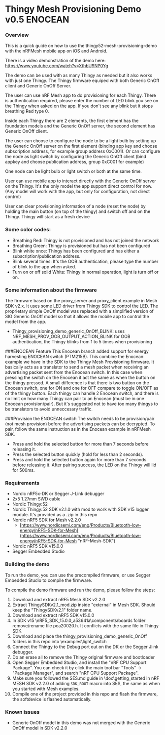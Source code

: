 # Thingy Mesh Provisioning Demo v0.5 ENOCEAN
### Overview
This is a quick guide on how to use the thingy52-mesh-provisioning-demo with the nRFMesh mobile app on iOS and Android.

There is a video demonstration of the demo here: https://www.youtube.com/watch?v=XthbU9NP0Yg

The demo can be used with as many Thingy as needed but it also works with just one Thingy. The Thingy firmware equiped with both Generic OnOff client and Generic OnOff Server.

The user can use nRF Mesh app to do provisioning for each Thingy. There is authentication required, please enter the number of LED blink you see on the Thingy when asked on the app. If you don't see any blink but it stops breathing Red type 0.

Inside each Thingy there are 2 elements, the first element has the foundation models and the Generic OnOff server, the second element has Generic OnOff client.

The user can choose to configure the node to be a light bulb by setting up the Generic OnOff server on the first element (binding app key and choose subscription address, for example group address 0xC001). Or can configure the node as light switch by configuring the Generic OnOff client (bind appkey and choose publication address, group 0xC001 for example)

One node can be light bulb or light switch or both at the same time. 

User can use mobile app to interact directly with the Generic OnOff server on the Thingy. It's the only model the app support direct control for now. 
(Any model will work with the app, but only for configuration, not direct control)

User can clear provisioning information of a node (reset the node) by holding the main button (on top of the thingy) and switch off and on the Thingy. Thingy will start as a fresh device

### Some color codes: 

- Breathing Red: Thingy is not provisioned and has not joined the network
- Breathing Green: Thingy is provisioned but has not been configured
- Blink white once: Thingy has been configured and has either a subscription/publication address. 
- Blink several times: It's the OOB authentication, please type the number of blink to the app when asked. 
- Turn on or off solid White: Thingy in normal operation, light is turn off or on. 

### Some information about the firmware
The firmware based on the proxy_server and proxy_client example in Mesh SDK v2.x. It uses some LED driver from Thingy SDK to control the LED.
The proprietary simple OnOff model was replaced with a simplified version of SIG Generic OnOff model so that it allows the mobile app to control the model from the app. 

- Thingy_provisioning_demo_generic_OnOff_BLINK: uses NRF_MESH_PROV_OOB_OUTPUT_ACTION_BLINK for OOB authentication, the Thingy blinks from 1 to 5 times when provisioning 

###ENOCEAN Feature
This Enocean branch added support for energy harvesting ENOCEAN switch (PTM215B). This combine the Enocean example we have in the SDK to the Thingy Mesh Provisioning firmware. It basically acts as a translator to send a mesh packet when receiving an advertising packet sent from the Enocean switch. In this case when pressing the switch on the Enocean it act the same as when the button on the thingy pressed. A small difference is that there is two button on the Enocean switch, one for ON and one for OFF compare to toggle ON/OFF as of the thingy button. Each thingy can handle 2 Enocean switch, and there is no limit on how many Thingy can pair to an Enocean (must be in one Enocean provision/pair). But it's suggested not to have too many thingys to be translators to avoid unneccesary traffic.

###Provision the ENOCEAN switch
The switch needs to be provision/pair (not mesh provision) before the advertising packets can be decrypted. To pair, follow the same instruction as in the Enocean example in nRFMesh SDK.       
- Press and hold the selected button for more than 7 seconds before releasing it.
- Press the selected button quickly (hold for less than 2 seconds).
- Press and hold the selected button again for more than 7 seconds before releasing it.
After pairing success, the LED on the Thingy will lid for 500ms. 

### Requirements
- Nordic nRF5x-DK or Segger J-Link debugger
- 2x5 1.27mm SWD cable
- Nordic Thingy:52 
- Nordic Thingy:52 SDK v2.1.0 with mod to work with SDK v15 logger module. It's provided as a .zip in this repo
- Nordic nRF5 SDK for Mesh v2.2.0
    - [https://www.nordicsemi.com/eng/Products/Bluetooth-low-energy/nRF5-SDK-for-Mesh](https://www.nordicsemi.com/eng/Products/Bluetooth-low-energy/nRF5-SDK-for-Mesh "nRF-Mesh-SDK")
- Nordic nRF5 SDK v15.0.0
- Segger Embedded Studio 

### Building the demo
To run the demo, you can use the precompiled firmware, or use Segger Embedded Studio to compile the firmware.

To compile the demo firmware and run the demo, please follow the steps:
1. Download and extract nRF5 Mesh SDK v2.2.0
2. Extract ThingySDKv2.1_mod.zip inside "external" in Mesh SDK. Should keep the "ThingySDKv2.1" folder name. 
3. Download and extract nRF5 SDK v15.0.0 
4. In SDK v15 \nRF5_SDK_15.0.0_a53641a\components\boards folder remove/rename file pca20020.h. It conflicts with the same file in Thingy SDK. 
4. Download and place the thingy_provisioning_demo_generic_OnOff folders in this repo into \examples\light_switch 
5. Connect the Thingy to the Debug port out on the DK or the Segger Jlink debugger. 
6. Do an erase all to remove the Thingy original firmware and bootloader
7. Open Segger Embedded Studio, and install the "nRF CPU Support Package". You can check it by click the main tool bar "Tools" -> "Package Manager", and search "nRF CPU Support Package".
8. Make sure you followed the SES.md guide in \doc\getting_started in nRF MESH SDK v2.2.0 of adding `SDK_ROOT` macro into SES, the same as when you started with Mesh examples. 
9. Compile one of the project provided in this repo and flash the firmware, the softdevice is flashed automatically. 

### Known issues

 - Generic OnOff model in this demo was not merged with the Generic OnOff model in SDK v2.2.0
 





